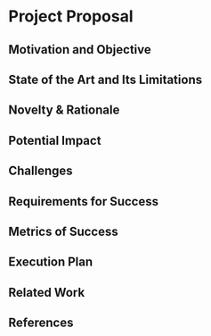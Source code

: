 # Project Proposal

## Motivation and Objective

## State of the Art and Its Limitations

## Novelty & Rationale

## Potential Impact

## Challenges

## Requirements for Success

## Metrics of Success

## Execution Plan

## Related Work

## References
